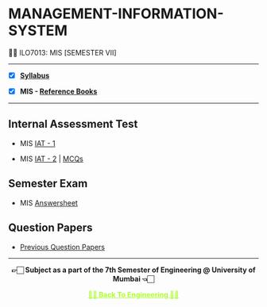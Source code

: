 # MANAGEMENT-INFORMATION-SYSTEM
 👍🏻 ILO7013: MIS [SEMESTER VII]
 
---
 
 - [X] **[Syllabus](https://github.com/Amey-Thakur/MANAGEMENT-INFORMATION-SYSTEM/blob/main/Syllabus/TE%20BE%20Comp%20Engg%20CBCGS%20Syllabus.pdf)**
 
 - [X] **MIS - [Reference Books](https://github.com/Amey-Thakur/MANAGEMENT-INFORMATION-SYSTEM/tree/main/Reference%20Books)**

---

## Internal Assessment Test
 
 - MIS [IAT - 1](https://github.com/Amey-Thakur/MANAGEMENT-INFORMATION-SYSTEM/blob/main/Internal%20Assessment%20Test/AMEY_B-50_MIS_IAT-1.pdf)
 
 - MIS [IAT - 2](https://github.com/Amey-Thakur/MANAGEMENT-INFORMATION-SYSTEM/blob/main/Internal%20Assessment%20Test/AMEY_B-50_MIS_IAT-2.pdf) | [MCQs](https://github.com/Amey-Thakur/MANAGEMENT-INFORMATION-SYSTEM/blob/main/Internal%20Assessment%20Test/MIS%20IAT%20-%202.pdf)


## Semester Exam
 
 - MIS [Answersheet](https://github.com/Amey-Thakur/MANAGEMENT-INFORMATION-SYSTEM/blob/main/Semester%20Exam/AMEY_B-50_7278000_MIS.pdf)


## Question Papers
 
 - [Previous Question Papers](https://github.com/Amey-Thakur/MANAGEMENT-INFORMATION-SYSTEM/tree/main/Question%20Papers)

---

<p align="center"> <b> 👉🏻 Subject as a part of the 7th Semester of Engineering @ University of Mumbai 👈🏻 <b> </p>
 
<p align="center"><a href='https://github.com/Amey-Thakur/ACHIEVEMENTS#engineering', style='color: greenyellow;'> ✌🏻 Back To Engineering ✌🏻</p>
